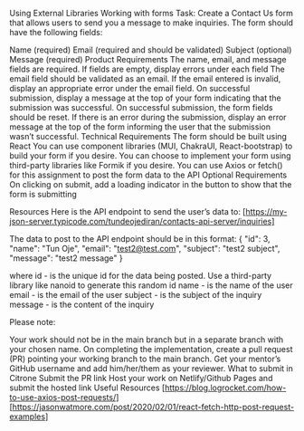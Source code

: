 Using External Libraries
Working with forms
Task:
Create a Contact Us form that allows users to send you a message to make inquiries. The form should have the following fields:

Name (required)
Email (required and should be validated)
Subject (optional)
Message (required)
Product Requirements
The name, email, and message fields are required. If fields are empty, display errors under each field
The email field should be validated as an email. If the email entered is invalid, display an appropriate error under the email field.
On successful submission, display a message at the top of your form indicating that the submission was successful.
On successful submission, the form fields should be reset.
If there is an error during the submission, display an error message at the top of the form informing the user that the submission wasn’t successful.
Technical Requirements
The form should be built using React You can use component libraries (MUI, ChakraUI, React-bootstrap) to build your form if you desire.
You can choose to implement your form using third-party libraries like Formik if you desire.
You can use Axios or fetch() for this assignment to post the form data to the API
Optional Requirements
On clicking on submit, add a loading indicator in the button to show that the form is submitting

Resources
Here is the API endpoint to send the user’s data to: [https://my-json-server.typicode.com/tundeojediran/contacts-api-server/inquiries]

The data to post to the API endpoint should be in this format: { "id": 3, "name": "Tun Oje", "email": "test2@test.com", "subject": "test2 subject", "message": "test2 message" }

where id - is the unique id for the data being posted. Use a third-party library like nanoid to generate this random id name - is the name of the user email - is the email of the user subject - is the subject of the inquiry message - is the content of the inquiry

Please note:

Your work should not be in the main branch but in a separate branch with your chosen name.
On completing the implementation, create a pull request (PR) pointing your working branch to the main branch.
Get your mentor’s GitHub username and add him/her/them as your reviewer. What to submit in Citrone
Submit the PR link Host your work on Netlify/Github Pages and submit the hosted link Useful Resources [https://blog.logrocket.com/how-to-use-axios-post-requests/] [https://jasonwatmore.com/post/2020/02/01/react-fetch-http-post-request-examples]